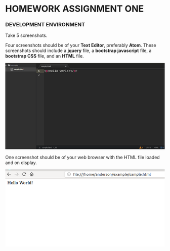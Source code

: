 # HOMEWORK ASSIGNMENT ONE

### DEVELOPMENT ENVIRONMENT

Take 5 screenshots.

Four screenshots should be of your **Text Editor**, preferably **Atom**.  These screenshots should
include a **jquery** file, a **bootstrap javascript** file, a **bootstrap CSS** file, and an **HTML**
file.

![sample](image-a-hw1.png)

One screenshot should be of your web browser with the HTML file loaded and on display.

![sample](imageb-hw1.png)
